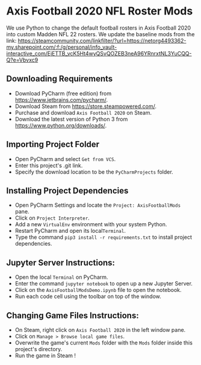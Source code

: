 # Axis Football 2020 NFL Roster Mods
We use Python to change the default football rosters in Axis Football 2020 into custom Madden NFL 22 rosters. We update the baseline mods from the link: https://steamcommunity.com/linkfilter/?url=https://netorg4493362-my.sharepoint.com/:f:/g/personal/info_vault-interactive_com/EjETTB_vcK5Ht4wyQSvQOZEB3neA96YRnrxtNL3YuCQQ-Q?e=Vbvxc9

## Downloading Requirements
- Download PyCharm (free edition) from https://www.jetbrains.com/pycharm/.
- Download Steam from https://store.steampowered.com/.
- Purchase and download `Axis Football 2020` on Steam.
- Download the latest version of Python 3 from https://www.python.org/downloads/.

## Importing Project Folder
- Open PyCharm and select `Get from VCS`.
- Enter this project's .git link.
- Specify the download location to be the `PyCharmProjects` folder.

## Installing Project Dependencies
- Open PyCharm Settings and locate the `Project: AxisFootballMods` pane.
- Click on `Project Interpreter`.
- Add a new `VirtualEnv` environment with your system Python.
- Restart PyCharm and open its local`Terminal`.
- Type the command `pip3 install -r requirements.txt` to install project dependencies.


## Jupyter Server Instructions:
  - Open the local `Terminal` on PyCharm.
  - Enter the command `jupyter notebook` to open up a new Jupyter Server.
  - Click on the `AxisFootballModsDemo.ipynb` file to open the notebook.
  - Run each code cell using the toolbar on top of the window.

## Changing Game Files Instructions:
- On Steam, right click on `Axis Football 2020` in the left window pane.
- Click on `Manage > Browse local game files`.
- Overwrite the game's current `Mods` folder with the `Mods` folder inside this project's directory.
- Run the game in Steam !

